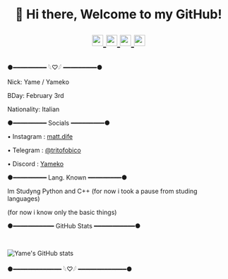 <h1 align="center">👋 Hi there, Welcome to my GitHub!
  <p align="center">
    <a href="https://t.me/tritofobico">
      <img width="25px" src="https://www.iconsdb.com/icons/preview/caribbean-blue/telegram-xxl.png"/>
    </a>
    <a href="https://discord.com/channels/@me/1297260872699351102">
      <img width="25px" src="https://www.iconsdb.com/icons/preview/royal-blue/discord-2-xxl.png"/>
    </a>
    <a href="https://x.com/JustYameko">
      <img width="25px" src="https://uxwing.com/wp-content/themes/uxwing/download/brands-and-social-media/x-social-media-logo-icon.png"/>
    </a>
    <a rel="me" href="https://instagram.com/matt.dife">
      <img width="25px" src="https://uxwing.com/wp-content/themes/uxwing/download/brands-and-social-media/ig-instagram-icon.png"/>
    </a>
  </p>
</h1>

●━━━━━━━━━ 𓆩♡𓆪 ━━━━━━━━━●

Nick: Yame / Yameko

BDay: February 3rd

Nationality: Italian

●━━━━━━━━━ Socials ━━━━━━━━━●

• Instagram : [matt.dife](https://www.instagram.com/matt.dife/)

• Telegram : [@tritofobico](https://t.me/tritofobico/)

• Discord : [Yameko](https://discord.com/channels/@me/1297260872699351102)

●━━━━━━━━━ Lang. Known ━━━━━━━━━●

Im Studyng Python and C++ 
(for now i took a pause from studing languages)

(for now i know only the basic things)

●━━━━━━━━━━━ GitHub Stats ━━━━━━━━━━━●

<br />

![Yame's GitHub stats](https://github-readme-stats.vercel.app/api?username=ItsYameko&show_icons=true&theme=midnight-purple)

●━━━━━━━━━━━━━ 𓆩♡𓆪 ━━━━━━━━━━━━━●
